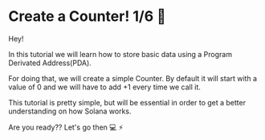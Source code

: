 # Create a Counter! 1/6 📝

Hey! 

In this tutorial we will learn how to store basic data using a Program Derivated Address(PDA).

For doing that, we will create a simple Counter. By default it will start with a value of 0 and we will have to add +1 every time we call it.

This tutorial is pretty simple, but will be essential in order to get a better understanding on how Solana works.

Are you ready?? Let's go then 💻 ⚡️







